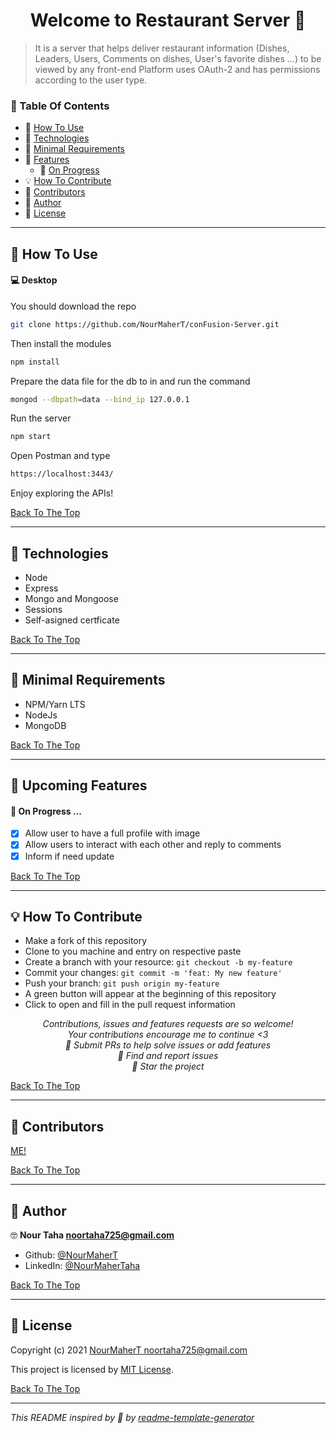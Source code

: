 
<h1 id="title" align="center">Welcome to Restaurant Server 👋</h1>


> It is a server that helps deliver restaurant information (Dishes, Leaders, Users, Comments on dishes, User's favorite dishes ...) to be viewed by any front-end Platform
uses OAuth-2 and has permissions according to the user type.

### 🔖 Table Of Contents

- 🤔 [How To Use](#how-to-use)
- 🚀 [Technologies](#technologies)
- 🌱 [Minimal Requirements](#minimal-requirements)
- 🎊 [Features](#features)
  - 🎇 [On Progress](#features-progress)
- 💡 [How To Contribute](#how-to-contribute)
- 🤗 [Contributors](#contributors)
- 👤 [Author](#author)
- 🔏 [License](#license)

---

<h2 id="how-to-use">🤔 How To Use</h2>

#### 💻 Desktop

You should download the repo 

```sh
git clone https://github.com/NourMaherT/conFusion-Server.git
```

Then install the modules 

```sh
npm install
```

Prepare the data file for the db to in and run the command

```sh
mongod --dbpath=data --bind_ip 127.0.0.1
```

Run the server 

```sh
npm start
```

Open Postman and type 

```sh
https://localhost:3443/
```

Enjoy exploring the APIs!

[Back To The Top](#title)

---

<h2 id="technologies">🚀 Technologies</h2>

- Node
- Express
- Mongo and Mongoose
- Sessions
- Self-asigned certficate

[Back To The Top](#title)

---

<h2 id="minimal-requirements">🌱 Minimal Requirements</h2>

- NPM/Yarn LTS
- NodeJs
- MongoDB

[Back To The Top](#title)

---

<h2 id="features">🎊 Upcoming Features</h2>

<h4 id="features-progress">🎇 On Progress ...</h4>

- [x] Allow user to have a full profile with image 
- [x] Allow users to interact with each other and reply to comments
- [x] Inform if need update

[Back To The Top](#title)

---

<h2 id="how-to-contribute">💡 How To Contribute</h2>

- Make a fork of this repository
- Clone to you machine and entry on respective paste
- Create a branch with your resource: `git checkout -b my-feature`
- Commit your changes: `git commit -m 'feat: My new feature'`
- Push your branch: `git push origin my-feature`
- A green button will appear at the beginning of this repository
- Click to open and fill in the pull request information

<p align="center">
<i>Contributions, issues and features requests are so welcome!</i><br />
<i>Your contributions encourage me to continue <3</i><br />
<i>📮 Submit PRs to help solve issues or add features</i><br />
<i>🐛 Find and report issues</i><br />
<i>🌟 Star the project</i><br />
</p>

[Back To The Top](#title)

---

<h2 id="contributors">🤗 Contributors</h2>

<p>

<a href="https://github.com/NourMaherT">ME!

</p>

[Back To The Top](#title)

---

<h2 id="author">👤 Author</h2>

🤓 **Nour Taha <noortaha725@gmail.com>**

- Github: [@NourMaherT](https://github.com/NourMaherT)
- LinkedIn: [@NourMaherTaha](https://www.linkedin.com/in/nour-taha-)

[Back To The Top](#title)

---

<h2 id="license">🔏 License</h2>

Copyright (c) 2021 [NourMaherT <noortaha725@gmail.com>](https://github.com/NourMaherT)

This project is licensed by [MIT License](https://api.github.com/licenses/mit).

[Back To The Top](#title)

---

_This README inspired by 💟 by [readme-template-generator](https://github.com/Mikael-R/readme-template-generator)_
